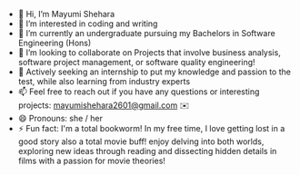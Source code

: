 - 👋 Hi, I’m Mayumi Shehara
- 👀 I’m interested in coding and writing 
- 🌱 I’m currently an undergraduate pursuing my Bachelors in Software Engineering (Hons)
- 💞️ I’m looking to collaborate on Projects that involve business analysis, software project management, or software quality engineering!
- 🚀 Actively seeking an internship  to put my knowledge and passion to the test, while also learning from industry experts 
- 📫 Feel free to reach out if you have any questions or interesting projects: mayumishehara2601@gmail.com  ✉️
- 😄 Pronouns: she / her 
- ⚡ Fun fact:  I'm a total bookworm! In my free time, I love getting lost in a good story also a total movie buff! enjoy delving into both worlds,
exploring new ideas through reading and dissecting hidden details in films with a passion for movie theories!

<!---
mayucodes/mayucodes is a ✨ special ✨ repository because its `README.md` (this file) appears on your GitHub profile.
You can click the Preview link to take a look at your changes.
--->
